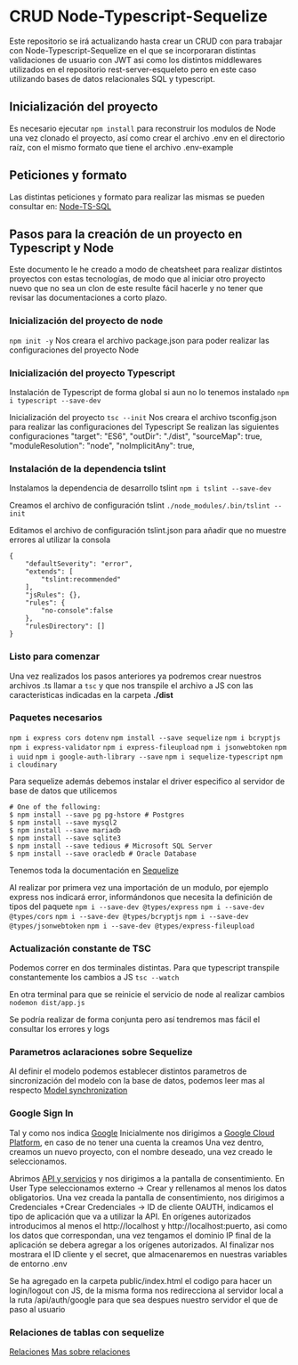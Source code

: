 # CRUD Node-Typescript-Sequelize
Este repositorio se irá actualizando hasta crear un CRUD con para trabajar con Node-Typescript-Sequelize en el que se incorporaran distintas validaciones de usuario con JWT asi como los distintos middlewares utilizados en el repositorio rest-server-esqueleto pero en este caso utilizando bases de datos relacionales SQL y typescript.

## Inicialización del proyecto
Es necesario ejecutar `npm install` para reconstruir los modulos de Node una vez clonado el proyecto, así como crear el archivo .env en el directorio raíz, con el mismo formato que tiene el archivo .env-example

## Peticiones y formato
Las distintas peticiones y formato para realizar las mismas se pueden consultar en:
[Node-TS-SQL](https://documenter.getpostman.com/view/16345932/2s935hQ6sK)

## Pasos para la creación de un proyecto en Typescript y Node
Este documento le he creado a modo de cheatsheet para realizar distintos proyectos con estas tecnologías, de modo que al iniciar otro proyecto nuevo que no sea un clon de este resulte fácil hacerle y no tener que revisar las documentaciones a corto plazo.

### Inicialización del proyecto de node
`npm init -y`
Nos creara el archivo package.json para poder realizar las configuraciones del proyecto Node

### Inicialización del proyecto Typescript
Instalación de Typescript de forma global si aun no lo tenemos instalado
`npm i typescript --save-dev`

Inicialización del proyecto
`tsc --init`
Nos creara el archivo tsconfig.json para realizar las configuraciones del Typescript
Se realizan las siguientes configuraciones
    "target": "ES6",
    "outDir": "./dist",
    "sourceMap": true,
    "moduleResolution": "node",
    "noImplicitAny": true,

### Instalación de la dependencia tslint
Instalamos la dependencia de desarrollo tslint
`npm i tslint --save-dev`

Creamos el archivo de configuración tslint
`./node_modules/.bin/tslint --init`

Editamos el archivo de configuración tslint.json para añadir que no muestre errores al utilizar la consola 
```
{
    "defaultSeverity": "error",
    "extends": [
        "tslint:recommended"
    ],
    "jsRules": {},
    "rules": {
        "no-console":false
    },
    "rulesDirectory": []
}
```

### Listo para comenzar
Una vez realizados los pasos anteriores ya podremos crear nuestros archivos .ts llamar a `tsc` y que nos transpile el archivo a JS con las caracteristicas indicadas en la carpeta **./dist**

### Paquetes necesarios
`npm i express cors dotenv`
`npm install --save sequelize`
`npm i bcryptjs`
`npm i express-validator`
`npm i express-fileupload`
`npm i jsonwebtoken`
`npm i uuid`
`npm i google-auth-library --save`
`npm i sequelize-typescript`
`npm i cloudinary`

Para sequelize además debemos instalar el driver especifico al servidor de base de datos que utilicemos
```
# One of the following:
$ npm install --save pg pg-hstore # Postgres
$ npm install --save mysql2
$ npm install --save mariadb
$ npm install --save sqlite3
$ npm install --save tedious # Microsoft SQL Server
$ npm install --save oracledb # Oracle Database
```
Tenemos toda la documentación en 
[Sequelize](https://sequelize.org/docs/v6/getting-started/)

Al realizar por primera vez una importación de un modulo, por ejemplo express nos indicará error, informándonos que necesita la definición de tipos del paquete
`npm i --save-dev @types/express`
`npm i --save-dev @types/cors`
`npm i --save-dev @types/bcryptjs`
`npm i --save-dev @types/jsonwebtoken`
`npm i --save-dev @types/express-fileupload`

### Actualización constante de TSC
Podemos correr en dos terminales distintas.
Para que typescript transpile constantemente los cambios a JS
`tsc --watch`

En otra terminal para que se reinicie el servicio de node al realizar cambios
`nodemon dist/app.js`

Se podría realizar de forma conjunta pero así tendremos mas fácil el consultar los errores y logs

### Parametros aclaraciones sobre Sequelize
Al definir el modelo podemos establecer distintos parametros de sincronización del modelo con la base de datos, podemos leer mas al respecto [Model synchronization](https://sequelize.org/docs/v6/core-concepts/model-basics/#model-synchronization) 

### Google Sign In
Tal y como nos indica [Google](https://developers.google.com/identity/gsi/web/guides/get-google-api-clientid?hl=es-419)
Inicialmente nos dirigimos a [Google Cloud Platform](https://console.cloud.google.com/welcome), en caso de no tener una cuenta la creamos
Una vez dentro, creamos un nuevo proyecto, con el nombre deseado, una vez creado le seleccionamos.

Abrimos [API y servicios](https://console.cloud.google.com/apis/dashboard?project=rest-api-typescript) y nos dirigimos a la pantalla de consentimiento. En User Type seleccionamos externo -> Crear y rellenamos al menos los datos obligatorios.
Una vez creada la pantalla de consentimiento, nos dirigimos a Credenciales +Crear Credenciales -> ID de cliente OAUTH, indicamos el tipo 
de aplicación que va a utilizar la API. En orígenes autorizados introducimos al menos el http://localhost y http://localhost:puerto, asi como los datos que correspondan, una vez tengamos el dominio IP final de la aplicación se debera agregar a los orígenes autorizados.
Al finalizar nos mostrara el ID cliente y el secret, que almacenaremos en nuestras variables de entorno .env

Se ha agregado en la carpeta public/index.html el codigo para hacer un login/logout con JS, de la misma forma nos redirecciona al servidor local a la ruta /api/auth/google para que sea despues nuestro servidor el que de paso al usuario

### Relaciones de tablas con sequelize
[Relaciones](https://doc.esdoc.org/github.com/sequelize/sequelize/manual/typescript.html)
[Mas sobre relaciones](https://sequelize.org/docs/v6/core-concepts/assocs/)


